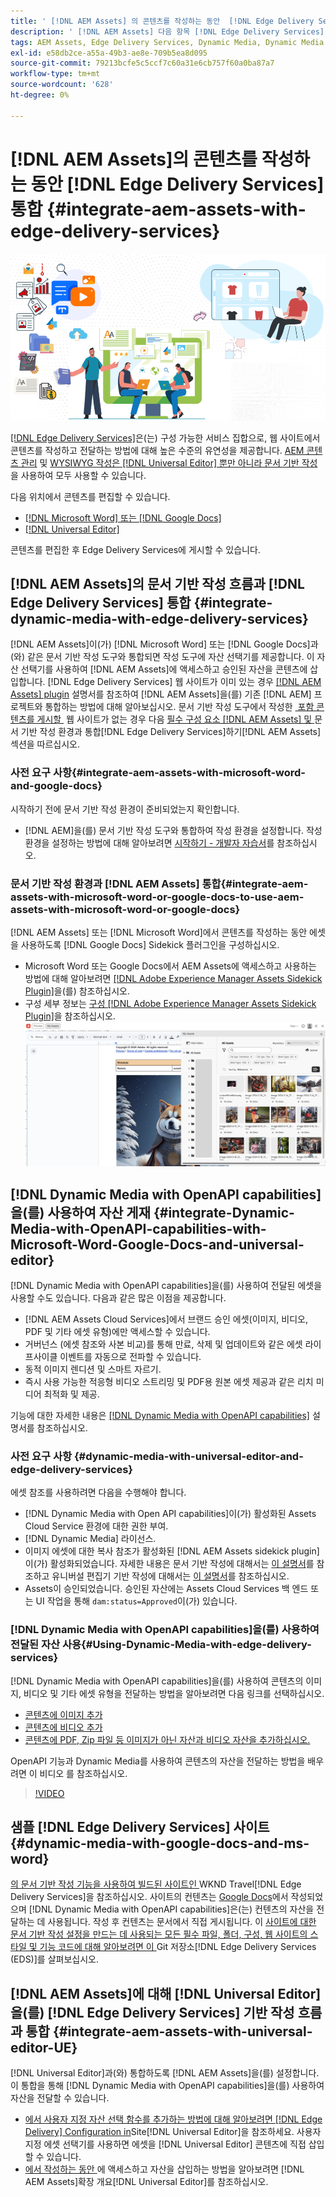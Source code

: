```yaml
---
title: ' [!DNL AEM Assets] 의 콘텐츠를 작성하는 동안  [!DNL Edge Delivery Services]통합'
description: ' [!DNL AEM Assets] 다음 항목 [!DNL Edge Delivery Services]. This integration enables you to integrate [!DNL AEM Assets] 다음 항목 [!DNL Microsoft Word] 포함 [!DNL Google Docs], integrate [!DNL AEM Assets] 다음 항목 [!DNL Universal Editor], integrate [!DNL Dynamic Media] 다음 항목 [!DNL Edge Delivery Services], integrate [!DNL Dynamic Media with OpenAPI capabilities] 다음 항목 [!DNL Universal Editor] 통합 [!DNL Dynamic Media with OpenAPI capabilities] 다음 항목 [!DNL Microsoft Word] 및 [!DNL Google Docs]을 통합하는 방법에 대해 알아봅니다.'
tags: AEM Assets, Edge Delivery Services, Dynamic Media, Dynamic Media with OpenAPI capabilities, Universal Editor, Edge Delivery Services with Universal Editor
exl-id: e58db2ce-a55a-49b3-ae8e-709b5ea8d095
source-git-commit: 79213bcfe5c5ccf7c60a31e6cb757f60a0ba87a7
workflow-type: tm+mt
source-wordcount: '628'
ht-degree: 0%

---
```



# [!DNL AEM Assets]의 콘텐츠를 작성하는 동안 [!DNL Edge Delivery Services] 통합 {#integrate-aem-assets-with-edge-delivery-services}

![범용 편집기와 AEM 자산 통합](/help/assets/assets/EDS2.png)

[[!DNL Edge Delivery Services]](https://experienceleague.adobe.com/ko/docs/experience-manager-cloud-service/content/edge-delivery/overview)은(는) 구성 가능한 서비스 집합으로, 웹 사이트에서 콘텐츠를 작성하고 전달하는 방법에 대해 높은 수준의 유연성을 제공합니다. [AEM 콘텐츠 관리](/help/sites-cloud/authoring/author-publish.md) 및 [WYSIWYG 작성은  [!DNL Universal Editor] 뿐만 아니라 문서 기반 작성](https://experienceleague.adobe.com/ko/docs/experience-manager-cloud-service/content/edge-delivery/wysiwyg-authoring/authoring)을 사용하여 모두 사용할 수 있습니다.

다음 위치에서 콘텐츠를 편집할 수 있습니다.

* [[!DNL Microsoft Word] 또는 [!DNL Google Docs]](#integrate-dynamic-media-with-edge-delivery-services)
* [[!DNL Universal Editor]](#integrate-aem-assets-with-universal-editor-UE)

콘텐츠를 편집한 후 Edge Delivery Services에 게시할 수 있습니다.

## [!DNL AEM Assets]의 문서 기반 작성 흐름과 [!DNL Edge Delivery Services] 통합 {#integrate-dynamic-media-with-edge-delivery-services}

[!DNL AEM Assets]이(가) [!DNL Microsoft Word] 또는 [!DNL Google Docs]과(와) 같은 문서 기반 작성 도구와 통합되면 작성 도구에 자산 선택기를 제공합니다. 이 자산 선택기를 사용하여 [!DNL AEM Assets]에 액세스하고 승인된 자산을 콘텐츠에 삽입합니다.
[!DNL Edge Delivery Services] 웹 사이트가 이미 있는 경우 [[!DNL AEM Assets] plugin](https://github.com/adobe-rnd/aem-assets-plugin/blob/main/README.md) 설명서를 참조하여 [!DNL AEM Assets]을(를) 기존 [!DNL AEM] 프로젝트와 통합하는 방법에 대해 알아보십시오.
문서 기반 작성 도구에서 작성한 [&#x200B; 포함 콘텐츠를 게시할 &#x200B;](#integrate-aem-assets-with-microsoft-word-and-google-docs) 웹 사이트가 없는 경우 다음 [필수 구성 요소 [!DNL AEM Assets]  및 &#x200B;](#integrate-aem-assets-with-microsoft-word-or-google-docs-to-use-aem-assets-with-microsoft-word-or-google-docs)문서 기반 작성 환경과 통합[!DNL Edge Delivery Services]하기[!DNL AEM Assets] 섹션을 따르십시오.

### 사전 요구 사항{#integrate-aem-assets-with-microsoft-word-and-google-docs}

시작하기 전에 문서 기반 작성 환경이 준비되었는지 확인합니다.

* [!DNL AEM]을(를) 문서 기반 작성 도구와 통합하여 작성 환경을 설정합니다. 작성 환경을 설정하는 방법에 대해 알아보려면 [시작하기 - 개발자 자습서](https://www.aem.live/developer/tutorial)를 참조하십시오.

### 문서 기반 작성 환경과 [!DNL AEM Assets] 통합{#integrate-aem-assets-with-microsoft-word-or-google-docs-to-use-aem-assets-with-microsoft-word-or-google-docs}

[!DNL AEM Assets] 또는 [!DNL Microsoft Word]에서 콘텐츠를 작성하는 동안 에셋을 사용하도록 [!DNL Google Docs] Sidekick 플러그인을 구성하십시오.

* Microsoft Word 또는 Google Docs에서 AEM Assets에 액세스하고 사용하는 방법에 대해 알아보려면 [[!DNL Adobe Experience Manager Assets Sidekick Plugin]](https://www.aem.live/docs/aem-assets-sidekick-plugin#using-experience-manager-assets-for-website-authors)을(를) 참조하십시오.
* 구성 세부 정보는 [구성 [!DNL Adobe Experience Manager Assets Sidekick Plugin]](https://www.aem.live/developer/configuring-aem-assets-sidekick-plugin)을 참조하십시오.
  ![ms word 및 google 문서에서 openAPI 기능과 함께 dynamic media 사용](/help/assets/assets/my-assets-sidebar.png)

## [!DNL Dynamic Media with OpenAPI capabilities]을(를) 사용하여 자산 게재 {#integrate-Dynamic-Media-with-OpenAPI-capabilities-with-Microsoft-Word-Google-Docs-and-universal-editor}

[!DNL Dynamic Media with OpenAPI capabilities]을(를) 사용하여 전달된 에셋을 사용할 수도 있습니다. 다음과 같은 많은 이점을 제공합니다.

* [!DNL AEM Assets Cloud Services]에서 브랜드 승인 에셋(이미지, 비디오, PDF 및 기타 에셋 유형)에만 액세스할 수 있습니다.
* 거버넌스 (에셋 참조와 사본 비교)를 통해 만료, 삭제 및 업데이트와 같은 에셋 라이프사이클 이벤트를 자동으로 전파할 수 있습니다.
* 동적 이미지 렌디션 및 스마트 자르기.
* 즉시 사용 가능한 적응형 비디오 스트리밍 및 PDF용 원본 에셋 제공과 같은 리치 미디어 최적화 및 제공.
<!--

* Asset-level impressions report ([limited availability](/help/assets/manage-reports-assets-view.md#dynamic-media-delivery-reports)).

-->

기능에 대한 자세한 내용은 [[!DNL Dynamic Media with OpenAPI capabilities]](https://experienceleague.adobe.com/ko/docs/experience-manager-cloud-service/content/assets/dynamicmedia/dynamic-media-open-apis/dynamic-media-open-apis-overview) 설명서를 참조하십시오.

### 사전 요구 사항 {#dynamic-media-with-universal-editor-and-edge-delivery-services}

에셋 참조를 사용하려면 다음을 수행해야 합니다.

* [!DNL Dynamic Media with Open API capabilities]이(가) 활성화된 Assets Cloud Service 환경에 대한 권한 부여.
* [!DNL Dynamic Media] 라이선스.
* 이미지 에셋에 대한 복사 참조가 활성화된 [!DNL AEM Assets sidekick plugin]이(가) 활성화되었습니다. 자세한 내용은 문서 기반 작성에 대해서는 [이 설명서](https://www.aem.live/developer/configuring-aem-assets-sidekick-plugin#copymode)를 참조하고 유니버설 편집기 기반 작성에 대해서는 [이 설명서](https://developer.adobe.com/uix/docs/extension-manager/extension-developed-by-adobe/configurable-asset-picker/#extension-overview)를 참조하십시오.
* Assets이 승인되었습니다. 승인된 자산에는 Assets Cloud Services 백 엔드 또는 UI 작업을 통해 `dam:status=Approved`이(가) 있습니다.

### [!DNL Dynamic Media with OpenAPI capabilities]을(를) 사용하여 전달된 자산 사용{#Using-Dynamic-Media-with-edge-delivery-services}

[!DNL Dynamic Media with OpenAPI capabilities]을(를) 사용하여 콘텐츠의 이미지, 비디오 및 기타 에셋 유형을 전달하는 방법을 알아보려면 다음 링크를 선택하십시오.

* [콘텐츠에 이미지 추가](https://www.aem.live/docs/aem-assets-sidekick-plugin#using-image-references-when-authoring-content)
* [콘텐츠에 비디오 추가](https://www.aem.live/docs/aem-assets-sidekick-plugin#using-video-references-when-authoring-content)
* [콘텐츠에 PDF, Zip 파일 등 이미지가 아닌 자산과 비디오 자산을 추가하십시오.](https://www.aem.live/docs/aem-assets-sidekick-plugin#using-asset-references-for-pdf-zip-etc-when-authoring-content)

OpenAPI 기능과 Dynamic Media를 사용하여 콘텐츠의 자산을 전달하는 방법을 배우려면 이 비디오 를 참조하십시오.

>[!VIDEO](https://video.tv.adobe.com/v/3441155)

## 샘플 [!DNL Edge Delivery Services] 사이트{#dynamic-media-with-google-docs-and-ms-word}

[의 문서 기반 작성 기능을 사용하여 빌드된 사이트인 &#x200B;](https://aem-dynamicmedia-demo--dm--hlxsites.aem.live/travel-hospitality/wknd-trvl-home)WKND Travel[!DNL Edge Delivery Services]을 참조하십시오. 사이트의 컨텐츠는 [Google Docs](https://drive.google.com/drive/folders/1HCCHRWp4HJIXW_cUv5cRDQ5DzzqiZsXT)에서 작성되었으며 [!DNL Dynamic Media with OpenAPI capabilities]은(는) 컨텐츠의 자산을 전달하는 데 사용됩니다. 작성 후 컨텐츠는 문서에서 직접 게시됩니다. 이 [&#x200B; 사이트에 대한 문서 기반 작성 설정을 만드는 데 사용되는 모든 필수 파일, 폴더, 구성, 웹 사이트의 스타일 및 기능 코드에 대해 알아보려면 이 &#x200B;](https://github.com/hlxsites/franklin-assets-selector/tree/aem-dynamicmedia-demo/blocks)Git 저장소[!DNL Edge Delivery Services (EDS)]를 살펴보십시오.

## [!DNL AEM Assets]에 대해 [!DNL Universal Editor]을(를) [!DNL Edge Delivery Services] 기반 작성 흐름과 통합 {#integrate-aem-assets-with-universal-editor-UE}

[!DNL Universal Editor]과(와) 통합하도록 [!DNL AEM Assets]을(를) 설정합니다. 이 통합을 통해 [!DNL Dynamic Media with OpenAPI capabilities]을(를) 사용하여 자산을 전달할 수 있습니다.

* [에서 사용자 지정 자산 선택 함수를 추가하는 방법에 대해 알아보려면  [!DNL Edge Delivery] Configuration in](https://developer.adobe.com/uix/docs/extension-manager/extension-developed-by-adobe/configurable-asset-picker/#configuration-in-edge-delivery-site)Site[!DNL Universal Editor]을 참조하세요. 사용자 지정 에셋 선택기를 사용하면 에셋을 [!DNL Universal Editor] 콘텐츠에 직접 삽입할 수 있습니다.
* [에서 작성하는 동안 &#x200B;](https://developer.adobe.com/uix/docs/extension-manager/extension-developed-by-adobe/configurable-asset-picker/#extension-overview)에 액세스하고 자산을 삽입하는 방법을 알아보려면 [!DNL AEM Assets]확장 개요[!DNL Universal Editor]를 참조하십시오.
